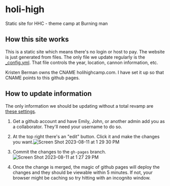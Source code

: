 # holi-high
Static site for HHC - theme camp at Burning man

## How this site works
This is a static site which means there's no login or host to pay. The website is just generated from files. The only file we update regularly is the [_config.yml](https://github.com/emilymcmahon/holi-high/blob/gh-pages/_config.yml). That file controls the year, location, cannon information, etc.

Kristen Berman owns the CNAME holihighcamp.com. I have set it up so that CNAME points to this github pages. 

## How to update information
The only information we should be updating without a total revamp are [these settings](https://github.com/emilymcmahon/holi-high/blob/gh-pages/_config.yml#L5-L17). 
1. Get a github account and have Emily, John, or another admin add you as a collaborator. They'll need your username to do so.
1. At the top right there's an "edit" button. Click it and make the changes you want.![Screen Shot 2023-08-11 at 1 29 30 PM](https://github.com/emilymcmahon/holi-high/assets/541913/5c555841-9e00-4f29-86ab-41686f6bfb3c)

2. Commit the changes to the `gh-pages` branch.![Screen Shot 2023-08-11 at 1 27 29 PM](https://github.com/emilymcmahon/holi-high/assets/541913/b36b38d6-74ca-4aea-8ea2-f437c168df91)

4. Once the change is merged, the magic of github pages will deploy the changes and they should be viewable within 5 minutes. If not, your browser might be caching so try hitting with an incognito window. 
